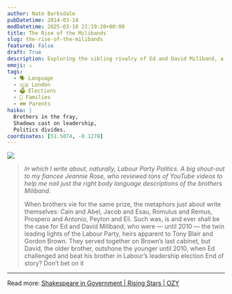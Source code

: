 ```yaml
---
author: Nate Barksdale
pubDatetime: 2014-03-14
modDatetime: 2025-03-18 21:19:20+00:00
title: The Rise of the Milibands
slug: the-rise-of-the-milibands
featured: False
draft: True
description: Exploring the sibling rivalry of Ed and David Miliband, a tale of ambition and political legacy.
emoji: ⚔️
tags:
  - 🗣️ Language
  - 🇬🇧 London
  - 🗳️ Elections
  - 🤝 Families
  - 👪 Parents
haiku: |
  Brothers in the fray,  
  Shadows cast on leadership,  
  Politics divides.
coordinates: [51.5074, -0.1278]
---
```


[![](@assets/images/ozy.png)](http://www.ozy.com)

> _In which I write about, naturally, Labour Party Politics. A big shout-out to my fiancee Jeannie Rose, who reviewed tons of YouTube videos to help me nail just the right body language descriptions of the brothers Miliband._
>
> When brothers vie for the same prize, the metaphors just about write themselves: Cain and Abel, Jacob and Esau, Romulus and Remus, Prospero and Antonio, Peyton and Eli. Such was, is and ever shall be the case for Ed and David Miliband, who were — until 2010 — the twin leading lights of the Labour Party, heirs apparent to Tony Blair and Gordon Brown. They served together on Brown’s last cabinet, but David, the older brother, outshone the younger until 2010, when Ed challenged and beat his brother in Labour’s leadership election
> End of story? Don’t bet on it

---

Read more: [Shakespeare in Government | Rising Stars | OZY](https://www.google.com/search?q=%22Shakespeare%20in%20Government%20%7C%20Rising%20Stars%20%7C%20OZY%22%20ozy.com)
